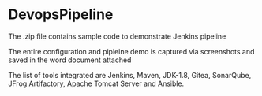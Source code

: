 # DevopsPipeline

The .zip file contains sample code to demonstrate Jenkins pipeline

The entire configuration and pipleine demo is captured via screenshots and saved in the word document attached

The list of tools integrated are Jenkins, Maven, JDK-1.8, Gitea, SonarQube, JFrog Artifactory, Apache Tomcat Server and Ansible.
